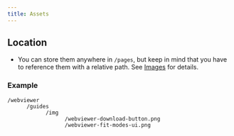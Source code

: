 ```yaml
---
title: Assets
---
```


## Location

* You can store them anywhere in `/pages`, but keep in mind that you have to reference them with a relative path. See [Images](/readme-docs/images) for details.

### Example

```
/webviewer
      /guides
            /img
                  /webviewer-download-button.png
                  /webviewer-fit-modes-ui.png
```